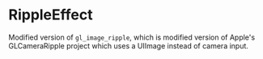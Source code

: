 RippleEffect
===============

Modified version of `gl_image_ripple`, which is modified version of Apple's GLCameraRipple project which uses a UIImage instead of camera input.

